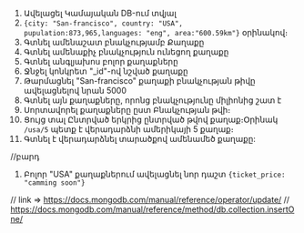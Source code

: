 1. Ավելացել Կամայական DB-ում տվյալ
2. `{city: "San-francisco", country: "USA", pupulation:873,965,languages: "eng", area:"600.59km"}` օրինակով։
3. Գտնել ամենաշատ բնակչությամբ Քաղաքը
4. Գտնել ամենաքիչ բնակչություն ունեցող քաղաքը
5. Գտնել անգլյախոս բոլոր քաղաքները
6. Ջնջել կոնկրետ "_id"-ով նշված քաղաքը 
7. Թարմացնել "San-francisco" քաղաքի բնակչության թիվը ավելացնելով նրան 5000
8. Գտնել այն քաղաքները, որոնց բնակչությունը միլիոնից շատ է
9. Սորտավորել քաղաքները ըստ Բնակչության թվի։
10. Ցույց տալ Ընտրված երկրից ընտրված թվով քաղաք։Օրինակ `/usa/5` պետք է վերադարձնի ամերիկայի 5 քաղաք։
11. Գտնել է վերադարձնել տարածքով ամենամեծ քաղաքը:


//բարդ
1. Բոլոր "USA" քաղաքներում ավելացնել նոր դաշտ `{ticket_price: "camming soon"}`









// link => https://docs.mongodb.com/manual/reference/operator/update/
// https://docs.mongodb.com/manual/reference/method/db.collection.insertOne/